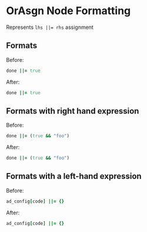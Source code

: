 <!-- BEGIN_AUTOGENERATED -->

# OrAsgn Node Formatting

Represents `lhs ||= rhs` assignment

<!-- END_AUTOGENERATED -->

## Formats

Before:

```ruby
done ||= true
```

After:

```ruby
done ||= true
```

## Formats with right hand expression

Before:

```ruby
done ||= (true && "foo")
```

After:

```ruby
done ||= (true && "foo")
```

## Formats with a left-hand expression

Before:

```ruby
ad_config[code] ||= {}
```

After:

```ruby
ad_config[code] ||= {}
```
